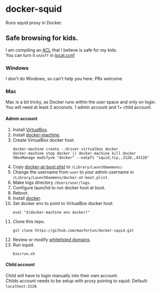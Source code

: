 # docker-squid

Runs squid proxy in Docker.  

## Safe browsing for kids.  
I am compiling an [ACL](mnt/etc/squid/conf.d/kids/whitelist) that I believe is safe for my kids.  
You can turn it `on`/`off` in [local.conf](mnt/etc/squid/conf.d/local.conf)  

### Windows
I don't do Windows, so can't help you here. PRs welcome.  

### Mac
Mac is a bit tricky, as Docker runs within the user space and only on login.   
You will need at least 2 acconuts. 1 admin account and 1+ child account. 

#### Admin account
1. Install [VirtualBox](https://www.virtualbox.org).
1. Install [docker-machine](https://docs.docker.com/machine/install-machine/).
1. Create VirtualBox docker host.
    ```
    docker-machine create --driver virtualbox docker
    docker-machine stop docker || docker-machine kill docker
    VBoxManage modifyvm "docker" --natpf1 "squid,tcp,,3128,,43128"
    ```
1. Copy [docker-at-boot.plist](osx/docker-at-boot.plist) to `/Library/LaunchDaemons/`.
1. Change the username from `user` to your admin username in `/Library/LaunchDaemons/docker-at-boot.plist`.
1. Make logs directory `/Users/user/logs`.
1. Configure launchd to run docker host at boot.
1. Reboot.
1. Install [docker](https://www.docker.com).
1. Set docker env to point to VirtualBox docker host.
    ```
    eval "$(docker-machine env docker)"
    ```
1. Clone this repo.
    ```
    git clone https://github.com/maxfortun/docker-squid.git
    ```
1. Review or modify [whitelisted domains](mnt/etc/squid/conf.d/kids/whitelist). 
1. Run squid.
    ```
    bin/run.sh
    ```

#### Child account
Child will have to login manually into their own account.  
Childs account needs to be setup with proxy poining to squid. Default: `localhost:3128`.  

